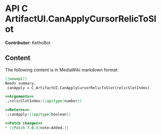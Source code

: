 # API C ArtifactUI.CanApplyCursorRelicToSlot

**Contributor:** KethoBot

## Content

The following content is in MediaWiki markdown format:

```mediawiki
{{wowapi}}
Needs summary.
 canApply = C_ArtifactUI.CanApplyCursorRelicToSlot(relicSlotIndex)

==Arguments==
:;relicSlotIndex:{{apitype|number}}

==Returns==
:;canApply:{{apitype|boolean}}

==Patch changes==
* {{Patch 7.0.3|note=Added.}}
```